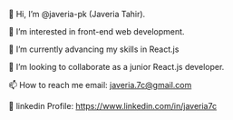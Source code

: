 👋 Hi, I’m @javeria-pk (Javeria Tahir).

👀 I’m interested in front-end web development.

🌱 I’m currently advancing my skills in React.js

💞️ I’m looking to collaborate as a junior React.js developer.

📫 How to reach me email: javeria.7c@gmail.com

💼 linkedin Profile: https://www.linkedin.com/in/javeria7c
